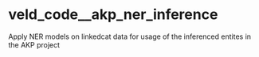 # veld_code__akp_ner_inference

Apply NER models on linkedcat data for usage of the inferenced entites in the AKP project

